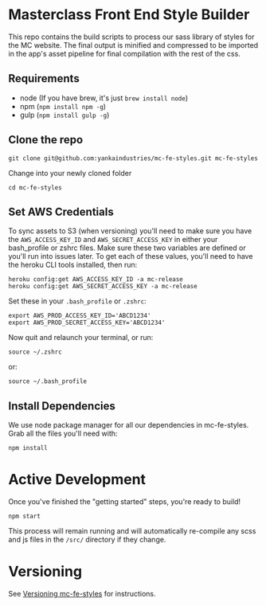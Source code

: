 # Masterclass Front End Style Builder
This repo contains the build scripts to process our sass library of styles for the MC website.  The final output is minified and compressed to be imported in the app's asset pipeline for final compilation with the rest of the css.

## Requirements
- node (If you have brew, it's just `brew install node`)
- npm (`npm install npm -g`)
- gulp (`npm install gulp -g`)

## Clone the repo
```
git clone git@github.com:yankaindustries/mc-fe-styles.git mc-fe-styles
```

Change into your newly cloned folder
```
cd mc-fe-styles
```

## Set AWS Credentials
To sync assets to S3 (when versioning) you'll need to make sure you have the `AWS_ACCESS_KEY_ID` and `AWS_SECRET_ACCESS_KEY` in either your bash_profile or zshrc files.  Make sure these two variables are defined or you'll run into issues later.  To get each of these values, you'll need to have the heroku CLI tools installed, then run:
```
heroku config:get AWS_ACCESS_KEY_ID -a mc-release
heroku config:get AWS_SECRET_ACCESS_KEY -a mc-release
```

Set these in your `.bash_profile` or `.zshrc`:
```
export AWS_PROD_ACCESS_KEY_ID='ABCD1234'
export AWS_PROD_SECRET_ACCESS_KEY='ABCD1234'
```

Now quit and relaunch your terminal, or run:
```
source ~/.zshrc
```
or:
```
source ~/.bash_profile
```

## Install Dependencies
We use node package manager for all our dependencies in mc-fe-styles.  Grab all the files you'll need with:
```
npm install
```

# Active Development
Once you've finished the "getting started" steps, you're ready to build!

```
npm start
```

This process will remain running and will automatically re-compile any scss and js files in the `/src/` directory if they change.


# Versioning
See [Versioning mc-fe-styles](https://github.com/yankaindustries/mc-fe-styles/wiki/Versioning-this-app) for instructions.

